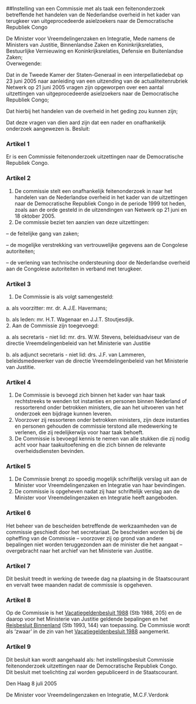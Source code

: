 <meta http-equiv='Content-Type' content='text/html; charset=utf-8' />

##Instelling van een Commissie met als taak een feitenonderzoek betreffende het handelen van de Nederlandse overheid in het kader van terugkeer van uitgeprocedeerde asielzoekers naar de Democratische Republiek Congo

De Minister voor Vreemdelingenzaken en Integratie, Mede namens de Ministers van Justitie, Binnenlandse Zaken en Koninkrijksrelaties, Bestuurlijke Vernieuwing en Koninkrijksrelaties, Defensie en Buitenlandse Zaken;  
Overwegende:

Dat in de Tweede Kamer der Staten-Generaal in een interpellatiedebat op 23 juni 2005 naar aanleiding van een uitzending van de actualiteitenrubriek Netwerk op 21 juni 2005 vragen zijn opgeworpen over een aantal uitzettingen van uitgeprocedeerde asielzoekers naar de Democratische Republiek Congo;

Dat hierbij het handelen van de overheid in het geding zou kunnen zijn;

Dat deze vragen van dien aard zijn dat een nader en onafhankelijk onderzoek aangewezen is.
Besluit:    

### Artikel  1  

Er is een Commissie feitenonderzoek uitzettingen naar de Democratische Republiek Congo.  

### Artikel  2  

1.  De commissie stelt een onafhankelijk feitenonderzoek in naar het handelen van de Nederlandse overheid in het kader van de uitzettingen naar de Democratische Republiek Congo in de periode 1999 tot heden, zoals aan de orde gesteld in de uitzendingen van Netwerk op 21 juni en 18 oktober 2005.   
2.  De commissie beziet ten aanzien van deze uitzettingen: 

– de feitelijke gang van zaken;  

– de mogelijke verstrekking van vertrouwelijke gegevens aan de Congolese autoriteiten;  

– de verlening van technische ondersteuning door de Nederlandse overheid aan de Congolese autoriteiten in verband met terugkeer.     

### Artikel  3  

1.  De Commissie is als volgt samengesteld: 

a. als voorzitter: mr. dr. A.J.E. Havermans;  

b. als leden: mr. H.T. Wagenaar en J.J.T. Stoutjesdijk.     
2.  Aan de Commissie zijn toegevoegd: 

a. als secretaris - niet lid: mr. drs. W.W. Stevens, beleidsadviseur van de directie Vreemdelingenbeleid van het Ministerie van Justitie  

b. als adjunct secretaris - niet lid: drs. J.F. van Lammeren, beleidsmedewerker van de directie Vreemdelingenbeleid van het Ministerie van Justitie.     

### Artikel  4  

1.  De Commissie is bevoegd zich binnen het kader van haar taak rechtstreeks te wenden tot instanties en personen binnen Nederland of ressorterend onder betrokken ministers, die aan het uitvoeren van het onderzoek een bijdrage kunnen leveren.   
2.  Voorzover zij ressorteren onder betrokken ministers, zijn deze instanties en personen gehouden de commissie terstond alle medewerking te verlenen, die zij redelijkerwijs voor haar taak behoeft.   
3.  De Commissie is bevoegd kennis te nemen van alle stukken die zij nodig acht voor haar taakuitoefening en die zich binnen de relevante overheidsdiensten bevinden.   

### Artikel  5  

1.  De Commissie brengt zo spoedig mogelijk schriftelijk verslag uit aan de Minister voor Vreemdelingenzaken en Integratie van haar bevindingen.   
2.  De commissie is opgeheven nadat zij haar schriftelijk verslag aan de Minister voor Vreemdelingenzaken en Integratie heeft aangeboden.   

### Artikel  6  

Het beheer van de bescheiden betreffende de werkzaamheden van de commissie geschiedt door het secretariaat. De bescheiden worden bij de opheffing van de Commissie – voorzover zij op grond van andere bepalingen niet worden teruggezonden aan de minister die het aangaat – overgebracht naar het archief van het Ministerie van Justitie.  

### Artikel  7  

Dit besluit treedt in werking de tweede dag na plaatsing in de Staatscourant en vervalt twee maanden nadat de commissie is opgeheven.  

### Artikel  8  

Op de Commissie is het [Vacatiegeldenbesluit 1988](../../../../../../../../../AMvB/vacatiegeldenbesluit/1988/BWBR0004317/README.md) (Stb 1988, 205) en de daarop voor het Ministerie van Justitie geldende bepalingen en het [Reisbesluit Binnenland](../../../../../../../../../AMvB/reisbesluit/binnenland/BWBR0005889/README.md) (Stb 1993, 144) van toepassing. De Commissie wordt als ‘zwaar’ in de zin van het [Vacatiegeldenbesluit 1988](../../../../../../../../../AMvB/vacatiegeldenbesluit/1988/BWBR0004317/README.md) aangemerkt.  

### Artikel  9  

Dit besluit kan wordt aangehaald als: het instellingsbesluit Commissie feitenonderzoek uitzettingen naar de Democratische Republiek Congo.  
Dit besluit met toelichting zal worden gepubliceerd in de Staatscourant.   

Den Haag 
8 juli 2005    

De 
Minister voor Vreemdelingenzaken en Integratie, 
M.C.F.Verdonk    
